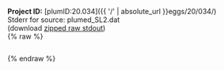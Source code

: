 **Project ID:** [plumID:20.034]({{ '/' | absolute_url }}eggs/20/034/)  
Stderr for source:  plumed_SL2.dat   
(download [zipped raw stdout](plumed_SL2.dat.plumed.stdout.txt.zip))  
{% raw %}
<pre>
</pre>
{% endraw %}
